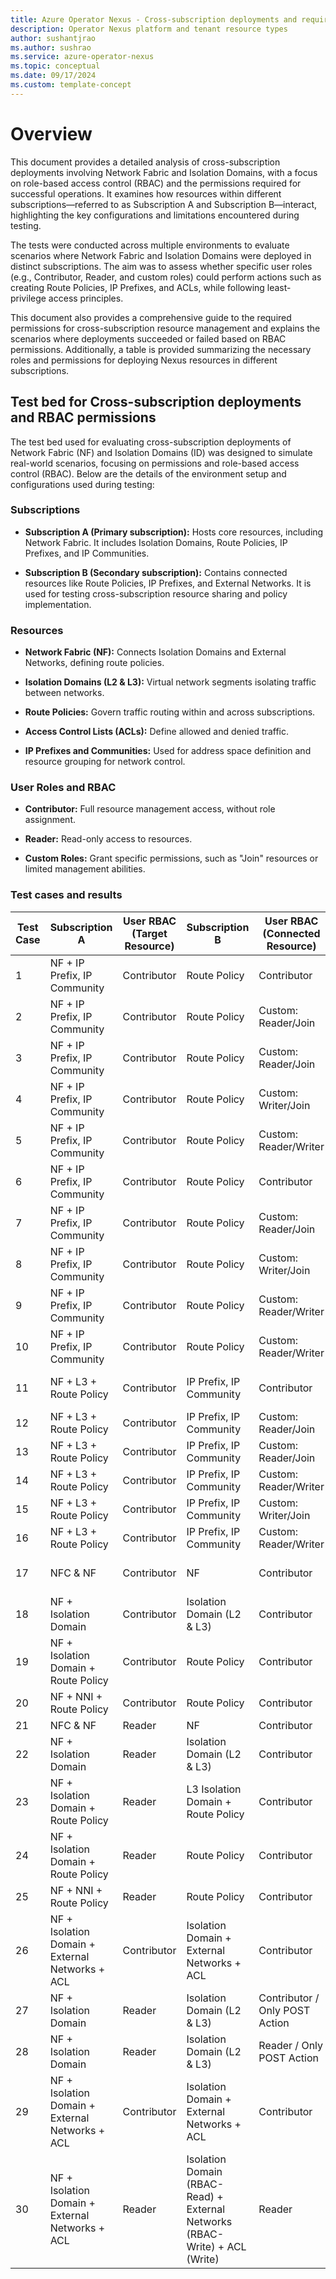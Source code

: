 ```yaml
---
title: Azure Operator Nexus - Cross-subscription deployments and required permissions for Network Fabric
description: Operator Nexus platform and tenant resource types
author: sushantjrao
ms.author: sushrao
ms.service: azure-operator-nexus
ms.topic: conceptual
ms.date: 09/17/2024
ms.custom: template-concept
---
```


# Overview

This document provides a detailed analysis of cross-subscription deployments involving Network Fabric and Isolation Domains, with a focus on role-based access control (RBAC) and the permissions required for successful operations. It examines how resources within different subscriptions—referred to as Subscription A and Subscription B—interact, highlighting the key configurations and limitations encountered during testing.

The tests were conducted across multiple environments to evaluate scenarios where Network Fabric and Isolation Domains were deployed in distinct subscriptions. The aim was to assess whether specific user roles (e.g., Contributor, Reader, and custom roles) could perform actions such as creating Route Policies, IP Prefixes, and ACLs, while following least-privilege access principles.

This document also provides a comprehensive guide to the required permissions for cross-subscription resource management and explains the scenarios where deployments succeeded or failed based on RBAC permissions. Additionally, a table is provided summarizing the necessary roles and permissions for deploying Nexus resources in different subscriptions.

## Test bed for Cross-subscription deployments and RBAC permissions

The test bed used for evaluating cross-subscription deployments of Network Fabric (NF) and Isolation Domains (ID) was designed to simulate real-world scenarios, focusing on permissions and role-based access control (RBAC). Below are the details of the environment setup and configurations used during testing:

### Subscriptions

- **Subscription A (Primary subscription):** Hosts core resources, including Network Fabric. It includes Isolation Domains, Route Policies, IP Prefixes, and IP Communities.  

- **Subscription B (Secondary subscription):** Contains connected resources like Route Policies, IP Prefixes, and External Networks. It is used for testing cross-subscription resource sharing and policy implementation.

### Resources

- **Network Fabric (NF):** Connects Isolation Domains and External Networks, defining route policies.  

- **Isolation Domains (L2 & L3):** Virtual network segments isolating traffic between networks.  

- **Route Policies:** Govern traffic routing within and across subscriptions.  

- **Access Control Lists (ACLs):** Define allowed and denied traffic.  

- **IP Prefixes and Communities:** Used for address space definition and resource grouping for network control.

### User Roles and RBAC

- **Contributor:** Full resource management access, without role assignment.  

- **Reader:** Read-only access to resources.  

- **Custom Roles:** Grant specific permissions, such as "Join" resources or limited management abilities.

### Test cases and results

| Test Case | Subscription A | User RBAC (Target Resource) | Subscription B | User RBAC (Connected Resource) | Expected Result | Result | Remarks |
| --- | --- | --- | --- | --- | --- | --- | --- |
| 1 | NF + IP Prefix, IP Community | Contributor | Route Policy | Contributor | Failure | Failure | Route Policy creation failed (LinkedAuthorizationFailed) |
| 2 | NF + IP Prefix, IP Community | Contributor | Route Policy | Custom: Reader/Join | Success | Success | Successfully created Route Policy |
| 3 | NF + IP Prefix, IP Community | Contributor | Route Policy | Custom: Reader/Join | Failure | Failure | AuthorizationFailed error |
| 4 | NF + IP Prefix, IP Community | Contributor | Route Policy | Custom: Writer/Join | Success | Success | Successfully created Route Policy |
| 5 | NF + IP Prefix, IP Community | Contributor | Route Policy | Custom: Reader/Writer | Success | Success | Successfully created Route Policy |
| 6 | NF + IP Prefix, IP Community | Contributor | Route Policy | Contributor | Success | Success | Successfully created Route Policy |
| 7 | NF + IP Prefix, IP Community | Contributor | Route Policy | Custom: Reader/Join | Failure | Failure | AuthorizationFailed error |
| 8 | NF + IP Prefix, IP Community | Contributor | Route Policy | Custom: Writer/Join | Success | Success | Successfully created Route Policy |
| 9 | NF + IP Prefix, IP Community | Contributor | Route Policy | Custom: Reader/Writer | Failure | Failure | LinkedAuthorizationFailed error |
| 10 | NF + IP Prefix, IP Community | Contributor | Route Policy | Custom: Reader/Writer | Failure | Failure | LinkedAuthorizationFailed error |
| 11 | NF + L3 + Route Policy | Contributor | IP Prefix, IP Community | Contributor | Failure | Failure | Reader tried to enable L3 but failed (AuthorizationFailed) |
| 12 | NF + L3 + Route Policy | Contributor | IP Prefix, IP Community | Custom: Reader/Join | Failure | Failure | Reader+Join tried enabling L3 but failed |
| 13 | NF + L3 + Route Policy | Contributor | IP Prefix, IP Community | Custom: Reader/Join | Failure | Failure | Failed to create IP Prefix (AuthorizationFailed) |
| 14 | NF + L3 + Route Policy | Contributor | IP Prefix, IP Community | Custom: Reader/Writer | Success | Success | Successfully created Route Policy |
| 15 | NF + L3 + Route Policy | Contributor | IP Prefix, IP Community | Custom: Writer/Join | Success | Success | Successfully created Route Policy |
| 16 | NF + L3 + Route Policy | Contributor | IP Prefix, IP Community | Custom: Reader/Writer | Failure | Failure | LinkedAuthorizationFailed error |
| 17 | NFC & NF | Contributor | NF | Contributor | None of the above | None of the above | Test completed |
| 18 | NF + Isolation Domain | Contributor | Isolation Domain (L2 & L3) | Contributor | Success | Success | Test completed |
| 19 | NF + Isolation Domain + Route Policy | Contributor | Route Policy | Contributor | Success | Success | Test completed |
| 20 | NF + NNI + Route Policy | Contributor | Route Policy | Contributor | Success | Success | Test completed |
| 21 | NFC & NF | Reader | NF | Contributor | Failure | Failure | Test completed |
| 22 | NF + Isolation Domain | Reader | Isolation Domain (L2 & L3) | Contributor | Failure | Failure | Test completed |
| 23 | NF + Isolation Domain + Route Policy | Reader | L3 Isolation Domain + Route Policy | Contributor | Failure | Failure | Test completed |
| 24 | NF + Isolation Domain + Route Policy | Reader | Route Policy | Contributor | Failure | Failure | Test completed |
| 25 | NF + NNI + Route Policy | Reader | Route Policy | Contributor | Failure | Failure | Test completed |
| 26 | NF + Isolation Domain + External Networks + ACL | Contributor | Isolation Domain + External Networks + ACL | Contributor | Success | Success | Test completed |
| 27 | NF + Isolation Domain | Reader | Isolation Domain (L2 & L3) | Contributor / Only POST Action | Success | Success | Test completed |
| 28 | NF + Isolation Domain | Reader | Isolation Domain (L2 & L3) | Reader / Only POST Action | Failure | Failure | Test completed |
| 29 | NF + Isolation Domain + External Networks + ACL | Contributor | Isolation Domain + External Networks + ACL | Contributor | Success | Success | Test completed |
| 30 | NF + Isolation Domain + External Networks + ACL | Reader | Isolation Domain (RBAC-Read) + External Networks (RBAC-Write) + ACL (Write) | Reader | Failure | Failure | Test completed |
